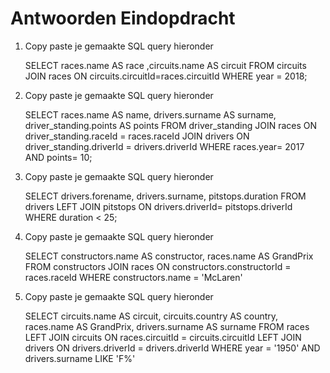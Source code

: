 # Antwoorden Eindopdracht

1. Copy paste je gemaakte SQL query hieronder

    SELECT races.name AS race ,circuits.name AS circuit 
    FROM circuits 
    JOIN races ON circuits.circuitId=races.circuitId 
    WHERE year = 2018;

2. Copy paste je gemaakte SQL query hieronder

    SELECT races.name AS name, drivers.surname AS surname, driver_standing.points AS points
    FROM driver_standing
    JOIN races ON driver_standing.raceId = races.raceId
    JOIN drivers ON driver_standing.driverId = drivers.driverId
    WHERE races.year= 2017 AND points= 10;

3. Copy paste je gemaakte SQL query hieronder

    SELECT drivers.forename, drivers.surname, pitstops.duration 
    FROM drivers
    LEFT JOIN pitstops ON drivers.driverId= pitstops.driverId
    WHERE duration < 25;

4. Copy paste je gemaakte SQL query hieronder
    
    SELECT constructors.name AS constructor, races.name AS GrandPrix
    FROM constructors
    JOIN races ON constructors.constructorId = races.raceId
    WHERE constructors.name = 'McLaren'

5. Copy paste je gemaakte SQL query hieronder
    
    SELECT circuits.name AS circuit, circuits.country AS country, races.name AS GrandPrix, drivers.surname AS surname
    FROM races
    LEFT JOIN circuits ON races.circuitId = circuits.circuitId
    LEFT JOIN drivers ON  drivers.driverId = drivers.driverId
    WHERE year = '1950' AND drivers.surname LIKE 'F%'